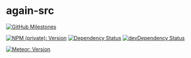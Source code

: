 # again-src

[![GitHub Milestones](https://img.shields.io/badge/github-milestones-lightgrey.svg)](http://github.com/jiku/again-src/milestones)

[![NPM (private): Version](https://img.shields.io/badge/npm_(private)-v0.2.3-yellow.svg)](http://github.com/jiku/again-src/blob/master/package.json)
[![Dependency Status](https://david-dm.org/jiku/again-src.svg)](https://david-dm.org/jiku/again-src)
[![devDependency Status](https://david-dm.org/jiku/again-src/dev-status.svg)](https://david-dm.org/jiku/again-src#info=devDependencies)

[![Meteor: Version](https://img.shields.io/badge/meteor-v1.7.1-rc.12-yellow.svg)](http://github.com/jiku/again-src/tree/master/.meteor)
